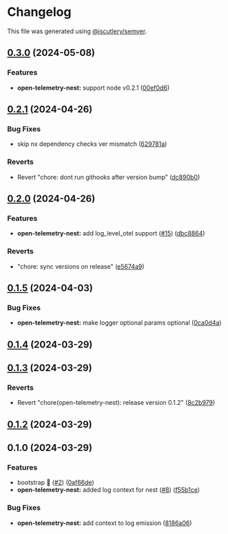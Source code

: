 # Changelog

This file was generated using [@jscutlery/semver](https://github.com/jscutlery/semver).

## [0.3.0](https://github.com/zonneplan/open-telemetry-js/compare/open-telemetry-nest-0.2.1...open-telemetry-nest-0.3.0) (2024-05-08)


### Features

* **open-telemetry-nest:** support node v0.2.1 ([00ef0d6](https://github.com/zonneplan/open-telemetry-js/commit/00ef0d62e81b26ec458e8814ed43b29ce0b71c12))

## [0.2.1](https://github.com/zonneplan/open-telemetry-js/compare/open-telemetry-nest-0.2.0...open-telemetry-nest-0.2.1) (2024-04-26)


### Bug Fixes

* skip nx dependency checks ver mismatch ([629781a](https://github.com/zonneplan/open-telemetry-js/commit/629781a058fa86b891e66f2b3aecea2e41dc91a8))


### Reverts

* Revert "chore: dont run githooks after version bump" ([dc890b0](https://github.com/zonneplan/open-telemetry-js/commit/dc890b023fa6f2687fbf8040284d1428abe17b4f))

## [0.2.0](https://github.com/zonneplan/open-telemetry-js/compare/open-telemetry-nest-0.1.5...open-telemetry-nest-0.2.0) (2024-04-26)


### Features

* **open-telemetry-nest:** add log_level_otel support ([#15](https://github.com/zonneplan/open-telemetry-js/issues/15)) ([dbc8864](https://github.com/zonneplan/open-telemetry-js/commit/dbc8864c627b69225cc19cbdbbd9e2bccc74099a))


### Reverts

* "chore: sync versions on release" ([e5674a9](https://github.com/zonneplan/open-telemetry-js/commit/e5674a9a8fa11770adbd24c91d52b2965c677091))

## [0.1.5](https://github.com/zonneplan/open-telemetry-js/compare/open-telemetry-nest-0.1.4...open-telemetry-nest-0.1.5) (2024-04-03)


### Bug Fixes

* **open-telemetry-nest:** make logger optional params optional ([0ca0d4a](https://github.com/zonneplan/open-telemetry-js/commit/0ca0d4a61105051daa78770d950d8302bad6b2cd))

## [0.1.4](https://github.com/zonneplan/open-telemetry-js/compare/open-telemetry-nest-0.1.3...open-telemetry-nest-0.1.4) (2024-03-29)

## [0.1.3](https://github.com/zonneplan/open-telemetry-js/compare/open-telemetry-nest-0.1.2...open-telemetry-nest-0.1.3) (2024-03-29)


### Reverts

* Revert "chore(open-telemetry-nest): release version 0.1.2" ([8c2b979](https://github.com/zonneplan/open-telemetry-js/commit/8c2b979b9f8f5fc365b23fe1d7f2eeda5a850f77))

## [0.1.2](https://github.com/zonneplan/open-telemetry-js/compare/open-telemetry-nest-0.1.1...open-telemetry-nest-0.1.2) (2024-03-29)

## 0.1.0 (2024-03-29)


### Features

* bootstrap 🚀  ([#2](https://github.com/zonneplan/open-telemetry-js/issues/2)) ([0af66de](https://github.com/zonneplan/open-telemetry-js/commit/0af66de841a0ef27dcd6bc6246007fef809f6228))
* **open-telemetry-nest:** added log context for nest ([#8](https://github.com/zonneplan/open-telemetry-js/issues/8)) ([f55b1ce](https://github.com/zonneplan/open-telemetry-js/commit/f55b1ce31f7963682f16014f9ab2f1de32ed1fa9))


### Bug Fixes

* **open-telemetry-nest:** add context to log emission ([8186a06](https://github.com/zonneplan/open-telemetry-js/commit/8186a06329656b332015cf026196e07e02dc4b38))
